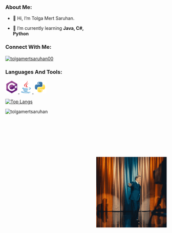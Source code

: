 <img src="https://github.com/tolgamertsaruhan/tolgamertsaruhan/blob/main/image/de-niro-tada-spin.gif" align="right" style="margin-top:500px;">
<h3 align="left">About Me:</h3>

- 👋 Hi, I’m Tolga Mert Saruhan.

- 🌱 I’m currently learning **Java, C#, Python**

<h3 align="left">Connect With Me:</h3>
<p align="left">
<a href="https://linkedin.com/in/tolgamertsaruhan00" target="blank"><img align="center" src="https://raw.githubusercontent.com/rahuldkjain/github-profile-readme-generator/master/src/images/icons/Social/linked-in-alt.svg" alt="tolgamertsaruhan00" height="30" width="40" /></a>
</p>

<h3 align="left">Languages And Tools:</h3>
<p align="left"> <a href="https://www.w3schools.com/cs/" target="_blank" rel="noreferrer"> <img src="https://raw.githubusercontent.com/devicons/devicon/master/icons/csharp/csharp-original.svg" alt="csharp" width="40" height="40"/> </a> <a href="https://www.java.com" target="_blank" rel="noreferrer"> <img src="https://raw.githubusercontent.com/devicons/devicon/master/icons/java/java-original.svg" alt="java" width="40" height="40"/> </a> <a href="https://www.python.org" target="_blank" rel="noreferrer"> <img src="https://raw.githubusercontent.com/devicons/devicon/master/icons/python/python-original.svg" alt="python" width="40" height="40"/> </a> </p>

[![Top Langs](https://github-readme-stats.vercel.app/api/top-langs/?username=tolgamertsaruhan)](https://github.com/anuraghazra/github-readme-stats)

<p align="left"> <img src="https://komarev.com/ghpvc/?username=tolgamertsaruhan&label=Profile%20views&color=0e75b6&style=flat" alt="tolgamertsaruhan" /> </p>
